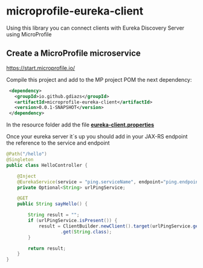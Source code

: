 # microprofile-eureka-client

Using this library you can connect clients with Eureka Discovery Server using MicroProfile


## Create a MicroProfile microservice
https://start.microprofile.io/

Compile this project and add to the MP project POM the next dependency:

 ```xml
  <dependency>
    <groupId>io.github.gdiazs</groupId>
    <artifactId>microprofile-eureka-client</artifactId>
    <version>0.0.1-SNAPSHOT</version>
  </dependency>
```

In the resource folder add the file  [**eureka-client.properties** ](https://github.com/Netflix/eureka/blob/master/eureka-server/src/main/resources/eureka-client.properties)

Once your eureka server it´s up you should add in your JAX-RS endpoint the reference to the service and endpoint

```java
@Path("/hello")
@Singleton
public class HelloController {

	@Inject
	@EurekaService(service = "ping.serviceName", endpoint="ping.endpoint") //must be defined in microprofile-config.properties
	private Optional<String> urlPingService;

	@GET
	public String sayHello() {

		String result = "";
		if (urlPingService.isPresent()) {
			result = ClientBuilder.newClient().target(urlPingService.get()).request(MediaType.APPLICATION_JSON)
					.get(String.class);
		}

		return result;
	}
}

```

